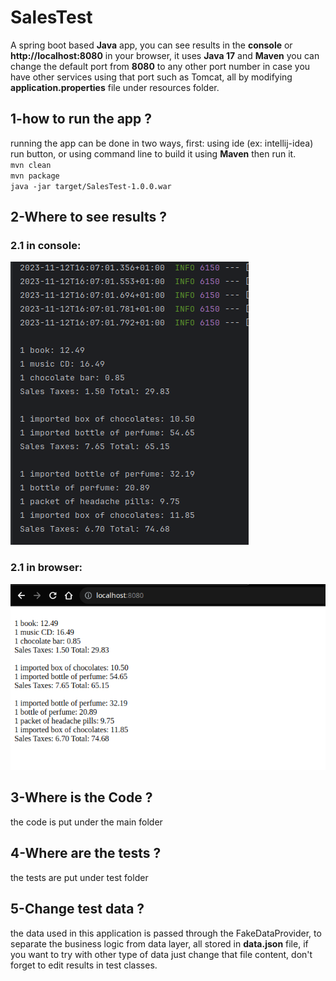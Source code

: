 # SalesTest
A spring boot based **Java** app, you can see results in the **console** or **http://localhost:8080** in your browser, it uses **Java 17** and **Maven** you can change the default port from **8080** to any other port number in case you have other services using that port such as Tomcat, all by modifying **application.properties** file under resources folder.

## 1-how to run the app ?
running the app can be done in two ways, first: using ide (ex: intellij-idea) run button, or using command line to build it using **Maven** then run it.  
`mvn clean`  
`mvn package`  
`java -jar target/SalesTest-1.0.0.war`

## 2-Where to see results ?
### 2.1 in console:
![Console](https://raw.githubusercontent.com/rasmi-aw/SalesTest/master/docs/console.png)
### 2.1 in browser:
![Browser](https://raw.githubusercontent.com/rasmi-aw/SalesTest/master/docs/browser.png)

## 3-Where is the Code ?
the code is put under the main folder

## 4-Where are the tests ?
the tests are put under test folder

## 5-Change test data ?
the data used in this application is passed through the FakeDataProvider, to separate the business logic from data layer, all stored in **data.json** file, if you want to try with other type of data just change that file content, don't forget to edit results in test classes.

